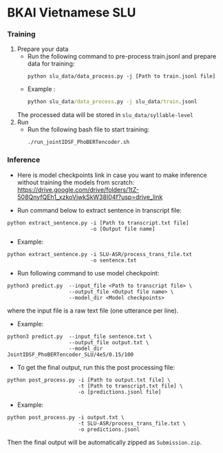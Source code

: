 # BKAI Vietnamese SLU

### Training 
1. Prepare your data
    - Run the following command to pre-process train.jsonl and prepare data for training:
        ```
        python slu_data/data_process.py -j [Path to train.jsonl file]
        ```
    - Example :
        ```cmd
        python slu_data/data_process.py -j slu_data/train.jsonl
        ```
    The processed data will be stored in `slu_data/syllable-level`
2. Run 
    - Run the following bash file to start training: 
        ```cmd
        ./run_jointIDSF_PhoBERTencoder.sh
        ```

### Inference
- Here is model checkpoints link in case you want to make inference without training the models from scratch: https://drive.google.com/drive/folders/1tZ-508QnyfQEh1_xzkoVjwkSkW38I04f?usp=drive_link


- Run command below to extract sentence in transcript file: 
```
python extract_sentence.py -i [Path to transcript.txt file] 
                           -o [Output file name]
```
- Example: 
```
python extract_sentence.py -i SLU-ASR/process_trans_file.txt
                           -o sentence.txt
```

- Run following command to use model checkpoint:
```
python3 predict.py  --input_file <Path to transcript file> \
                    --output_file <Output file name> \
                    --model_dir <Model checkpoints>
```
where the input file is a raw text file (one utterance per line).

- Example: 
```
python3 predict.py  --input_file sentence.txt \
                    --output_file output.txt \
                    --model_dir JointIDSF_PhoBERTencoder_SLU/4e5/0.15/100
```
- To get the final output, run this the post processing file:
```
python post_process.py -i [Path to output.txt file] \
                       -t [Path to transcript.txt file] \
                       -o [predictions.jsonl file] 
```
- Example: 
```
python post_process.py -i output.txt \
                       -t SLU-ASR/process_trans_file.txt \
                       -o predictions.jsonl 
```
Then the final output will be automatically zipped as `Submission.zip`.
